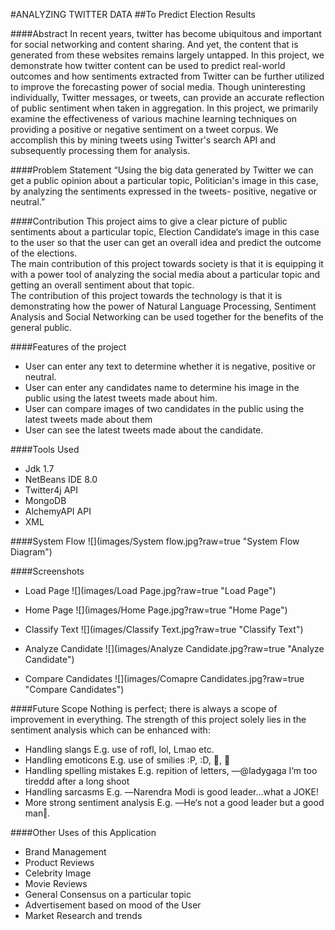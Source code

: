 #ANALYZING TWITTER DATA
##To Predict Election Results

####Abstract
In recent years, twitter has become ubiquitous and important for social networking and content sharing. And yet, the content that is generated from these websites remains largely untapped. In this project, we demonstrate how twitter content can be used to predict real-world outcomes and how sentiments extracted from Twitter can be further utilized to improve the forecasting power of social media. Though uninteresting individually, Twitter messages, or tweets, can provide an accurate reflection of public sentiment when taken in aggregation. In this project, we primarily examine the effectiveness of various machine learning techniques on providing a positive or negative sentiment on a tweet corpus. We accomplish this by mining tweets using Twitter's search API and subsequently processing them for analysis.

####Problem Statement
“Using the big data generated by Twitter we can get a public opinion about a particular topic, Politician's image in this case, by analyzing the sentiments expressed in the tweets- positive, negative or neutral.”

####Contribution
This project aims to give a clear picture of public sentiments about a particular topic, Election Candidate‘s image in this case to the user so that the user can get an overall idea and predict the outcome of the elections.  
The main contribution of this project towards society is that it is equipping it with a power tool of analyzing the social media about a particular topic and getting an overall sentiment about that topic.  
The contribution of this project towards the technology is that it is demonstrating how the power of Natural Language Processing, Sentiment Analysis and Social Networking can be used together for the benefits of the general public.

####Features of the project
  * User can enter any text to determine whether it is negative, positive or neutral.
  * User can enter any candidates name to determine his image in the public using the latest tweets made about him.
  * User can compare images of two candidates in the public using the latest tweets made about them
  * User can see the latest tweets made about the candidate.

####Tools Used
 * Jdk 1.7
 * NetBeans IDE 8.0
 * Twitter4j API
 * MongoDB 
 * AlchemyAPI API
 * XML

####System Flow
![](images/System flow.jpg?raw=true "System Flow Diagram")

####Screenshots

 * Load Page
 ![](images/Load Page.jpg?raw=true "Load Page")

 * Home Page
 ![](images/Home Page.jpg?raw=true "Home Page")

 * Classify Text
 ![](images/Classify Text.jpg?raw=true "Classify Text")

 * Analyze Candidate
 ![](images/Analyze Candidate.jpg?raw=true "Analyze Candidate")

 * Compare Candidates
 ![](images/Comapre Candidates.jpg?raw=true "Compare Candidates")

####Future Scope
Nothing is perfect; there is always a scope of improvement in everything. The strength of this project solely lies in the sentiment analysis which can be enhanced with:
 * Handling slangs
   E.g. use of rofl, lol, Lmao etc.
 * Handling emoticons
   E.g. use of smilies :P, :D, , 
 * Handling spelling mistakes
   E.g. repition of letters, ―@ladygaga I‘m too tireddd after a long shoot
 * Handling sarcasms
   E.g. ―Narendra Modi is good leader…what a JOKE!
 * More strong sentiment analysis
   E.g. ―He‘s not a good leader but a good man‖.

####Other Uses of this Application
 * Brand Management
 * Product Reviews
 * Celebrity Image
 * Movie Reviews
 * General Consensus on a particular topic
 * Advertisement based on mood of the User
 * Market Research and trends
